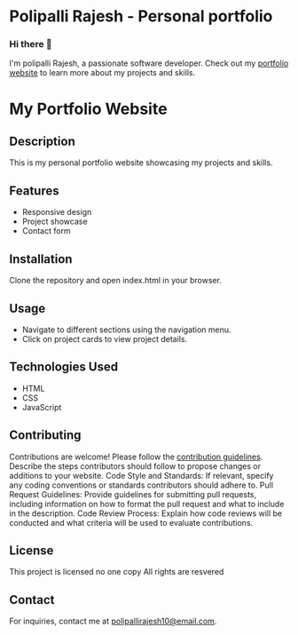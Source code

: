 # Polipalli Rajesh - Personal portfolio
### Hi there 👋

I'm polipalli Rajesh, a passionate software developer. Check out my <a href="https://www.polipallirajeshfolio.com">portfolio website</a> to learn more about my projects and skills.

# My Portfolio Website

## Description
This is my personal portfolio website showcasing my projects and skills.

## Features
- Responsive design
- Project showcase
- Contact form

## Installation
Clone the repository and open index.html in your browser.

## Usage
- Navigate to different sections using the navigation menu.
- Click on project cards to view project details.

## Technologies Used
- HTML
- CSS
- JavaScript

## Contributing
Contributions are welcome! Please follow the [contribution guidelines](CONTRIBUTING.md).
 Describe the steps contributors should follow to propose changes or additions to your website.
Code Style and Standards: If relevant, specify any coding conventions or standards contributors should adhere to.
Pull Request Guidelines: Provide guidelines for submitting pull requests, including information on how to format the pull request and what to include in the description.
Code Review Process: Explain how code reviews will be conducted and what criteria will be used to evaluate contributions.

## License
This project is licensed no one copy 
All  rights are resvered

## Contact
For inquiries, contact me at polipallirajesh10@email.com.
